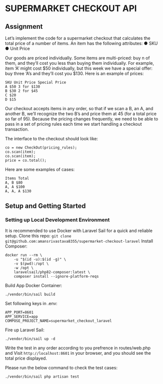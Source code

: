 # SUPERMARKET CHECKOUT API
## Assignment
Let’s implement the code for a supermarket checkout that calculates the total price of a number
of items.
An item has the following attributes:
● SKU
● Unit Price

Our goods are priced individually. Some items are multi-priced: buy n of them, and they’ll cost
you less than buying them individually. For example, item ‘A’ might cost $50 individually, but this
week we have a special offer: buy three ‘A’s and they’ll cost you $130.
Here is an example of prices:
```
SKU Unit Price Special Price
A $50 3 for $130
B $30 2 for $45
C $20
D $15
```

Our checkout accepts items in any order, so that if we scan a B, an A, and another B, we’ll
recognize the two B’s and price them at 45 (for a total price so far of 95). Because the pricing
changes frequently, we need to be able to pass in a set of pricing rules each time we start
handling a checkout transaction.

The interface to the checkout should look like:
```
co = new CheckOut(pricing_rules);
co.scan(item); 
co.scan(item);
price = co.total();
```

Here are some examples of cases:
```
Items Total
A, B $80
A, A $100
A, A, A $130
```

## Setup and Getting Started 
### Setting up Local Development Environment
It is recommended to use Docker with Laravel Sail for a quick and reliable setup.
Clone this repo: ```git clone git@github.com:amansrivastava8355/supermarket-checkout-laravel```
Install Composer:
```
docker run --rm \
    -u "$(id -u):$(id -g)" \
    -v $(pwd):/opt \
    -w /opt \
    laravelsail/php82-composer:latest \
    composer install --ignore-platform-reqs
```

Build App Docker Container:
```
./vendor/bin/sail build
```

Set following keys in .env:

```
APP_PORT=8601
APP_SERVICE=app
COMPOSE_PROJECT_NAME=supermarket_checkout_laravel
```

Fire up Laravel Sail:

```
./vendor/bin/sail up -d
```

Write the test in any order according to you prefrence in routes/web.php and Visit ```http://localhost:8601``` in your browser, and you should see the total price displayed.

Please run the below command to check the test cases:
```
./vendor/bin/sail php artisan test
```

